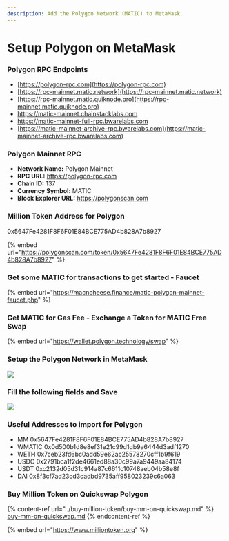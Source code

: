 ```yaml
---
description: Add the Polygon Network (MATIC) to MetaMask.
---
```


# Setup Polygon on MetaMask

### Polygon RPC Endpoints

* [https://polygon-rpc.com](https://polygon-rpc.com)
* [https://rpc-mainnet.matic.network](https://rpc-mainnet.matic.network)
* [https://rpc-mainnet.matic.quiknode.pro](https://rpc-mainnet.matic.quiknode.pro)
* [https://matic-mainnet.chainstacklabs.com ](https://matic-mainnet.chainstacklabs.com)
* [https://matic-mainnet-full-rpc.bwarelabs.com ](https://matic-mainnet-full-rpc.bwarelabs.com)
* [https://matic-mainnet-archive-rpc.bwarelabs.com](https://matic-mainnet-archive-rpc.bwarelabs.com)

### Polygon Mainnet RPC

* **Network Name:** Polygon Mainnet
* **RPC URL:** https://polygon-rpc.com
* **Chain ID:** 137
* **Currency Symbol:** MATIC
* **Block Explorer URL:** https://polygonscan.com

### Million Token Address for Polygon

0x5647Fe4281F8F6F01E84BCE775AD4b828A7b8927

{% embed url="https://polygonscan.com/token/0x5647Fe4281F8F6F01E84BCE775AD4b828A7b8927" %}

### Get some MATIC for transactions to get started - Faucet

{% embed url="https://macncheese.finance/matic-polygon-mainnet-faucet.php" %}

### Get MATIC for Gas Fee - Exchange a Token for MATIC Free Swap

{% embed url="https://wallet.polygon.technology/swap" %}

### Setup the Polygon Network in MetaMask

![](../../.gitbook/assets/metamask\_custom\_rpc.jpg)

### Fill the following fields and Save

![](../../.gitbook/assets/metamask\_setup\_polygon\_rpc.png)

### Useful Addresses to import for Polygon

* MM 0x5647Fe4281F8F6F01E84BCE775AD4b828A7b8927
* WMATIC 0x0d500b1d8e8ef31e21c99d1db9a6444d3adf1270
* WETH 0x7ceb23fd6bc0add59e62ac25578270cff1b9f619
* USDC 0x2791bca1f2de4661ed88a30c99a7a9449aa84174
* USDT 0xc2132d05d31c914a87c6611c10748aeb04b58e8f
* DAI 0x8f3cf7ad23cd3cadbd9735aff958023239c6a063

### Buy Million Token on Quickswap Polygon&#x20;

{% content-ref url="../buy-million-token/buy-mm-on-quickswap.md" %}
[buy-mm-on-quickswap.md](../buy-million-token/buy-mm-on-quickswap.md)
{% endcontent-ref %}

{% embed url="https://www.milliontoken.org" %}
